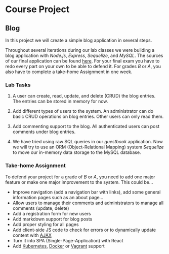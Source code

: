 Course Project
==============

## Blog

In this project we will create a simple blog application in several steps.

Throughout several iterations during our lab classes we were building a blog
application with _Node.js_, _Express_, _Sequelize_, and _MySQL_. The sources of
our final application can be found [here](https://github.com/toksaitov/blog).
For your final exam you have to redo every part on your own to be able to defend
it. For grades _B_ or _A_, you also have to complete a take-home Assignment in
one week.

### Lab Tasks

1. A user can create, read, update, and delete (CRUD) the blog entries. The
   entries can be stored in memory for now.

2. Add different types of users to the system. An administrator can do basic
   CRUD operations on blog entries. Other users can only read them.

3. Add commenting support to the blog. All authenticated users can post comments
   under blog entries.

4. We have tried using raw SQL queries in our _guestbook_ application. Now we
   will try to use an ORM (Object-Relational Mapping) system _Sequelize_ to move
   our in-memory data storage to the MySQL database.

### Take-home Assignment

To defend your project for a grade of _B_ or _A_, you need to add one major
feature or make one major improvement to the system. This could be...

* Improve navigation (add a navigation bar with links), add some general
  information pages such as an about page...
* Allow users to manage their comments and administrators to manage all comments
  (update, delete)
* Add a registration form for new users
* Add markdown support for blog posts
* Add proper styling for all pages
* Add client-side JS code to check for errors or to dynamically update content
  with [AJAX](https://en.wikipedia.org/wiki/Ajax_(programming))
* Turn it into SPA (Single-Page-Application) with React
* Add [Kubernetes](https://kubernetes.io), [Docker](https://www.docker.com) or [Vagrant](https://www.vagrantup.com)
  support

